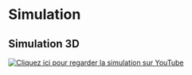 # Simulation

## Simulation 3D

[![__Cliquez ici pour regarder la simulation sur YouTube__](https://img.youtube.com/vi/0_hS1EnDEKU/maxresdefault.jpg)](https://youtu.be/0_hS1EnDEKU)

<!--### Théorie (À supprimer quand section terminée)

 voir : https://tim-montmorency.com/582523-gestion/#/contenus/3_planification/30_simulation/ -->
